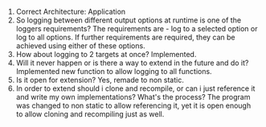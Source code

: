 1. Correct Architecture:
Application
2. So logging between different output options at runtime is one of the loggers requirements?
The requirements are - log to a selected option or log to all options. If further requirements are required, they can be achieved using either of these options.
3. How about logging to 2 targets at once?
Implemented.
4. Will it never happen or is there a way to extend in the future and do it?
Implemented new function to allow logging to all functions.
5. Is it open for extension?
Yes, remade to non static.
6. In order to extend should i clone and recompile, or can i just reference it and write my own implementations? What's the process?
The program was changed to non static to allow referencing it, yet it is open enough to allow cloning and recompiling just as well.
